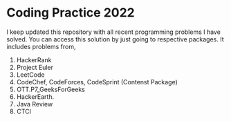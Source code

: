 # Coding Practice 2022

I keep updated this repository with all recent programming problems I have solved.
You can access this solution by just going to respective packages. It includes problems from,
1. HackerRank
2. Project Euler
3. LeetCode
4. CodeChef, CodeForces, CodeSprint (Contenst Package)
5. OTT.P7_GeeksForGeeks
6. HackerEarth.
7. Java Review
8. CTCI

